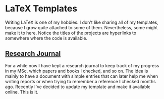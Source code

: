# LaTeX Templates

Writing LaTeX is one of my hobbies. I don't like sharing all of my templates, because I grow quite attached to some of them. Nevertheless, some might make it to here. Notice the titles of the projects are hyperlinks to somewhere where the code is available. 

## [Research Journal](https://github.com/alves-nickolas/Research-Journal-Template)

For a while now I have kept a research journal to keep track of my progress in my MSc, which papers and books I checked, and so on. The idea is mainly to have a document with simple entries that can later help me when writing reports or when trying to remember a reference I checked months ago. Recently I've decided to update my template and make it available online. This is it.
